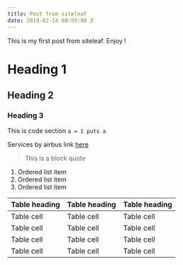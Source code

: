 ```yaml
---
title: Post from siteleaf
date: 2019-02-14 08:55:00 Z
---
```


This is my first post from siteleaf. Enjoy !

# Heading 1
## Heading 2
### Heading 3

This is code section
`a = 1
puts a `

Services by airbus link [here](https://services.airbus.com)

> This is a block quote

1. Ordered list item
2. Ordered list item
3. Ordered list item


| Table heading | Table heading | Table heading |
| ------------- | ------------- | ------------- |
| Table cell    | Table cell    | Table cell    |
| Table cell    | Table cell    | Table cell    |
| Table cell    | Table cell    | Table cell    |
| Table cell    | Table cell    | Table cell    |

